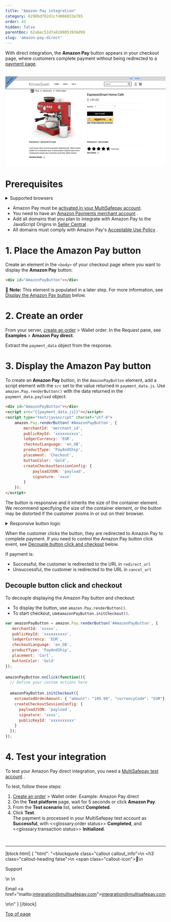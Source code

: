 ```yaml
---
title: "Amazon Pay integration"
category: 6298bd782d1cf4006032e765
order: 43
hidden: false
parentDoc: 62a6ec51d7a8100053916d99
slug: 'amazon-pay-direct'
---
```

With direct integration, the **Amazon Pay** button appears in your checkout page, where customers complete payment without being redirected to a [payment page](/docs/payment-pages/).

<br>
<img src="https://raw.githubusercontent.com/MultiSafepay/docs/master/static/img/amazon-pay-demostore.png"  align ="center"/>

<br>

# Prerequisites

<details id="supported-browsers">
<summary>Supported browsers</summary>
<br>

- Apple Safari
- Google Chrome
- Internet Explorer
- Microsoft Edge
- Mozilla Firefox

---

</details>

- Amazon Pay must be [activated in your MultiSafepay account](/docs/amazon-pay#activation).
- You need to have an <a href="https://pay.amazon.com/signup" target="_blank">Amazon Payments merchant account</a> <i class="fa fa-external-link" style="font-size:12px;color:#8b929e"></i>.
- Add all domains that you plan to integrate with Amazon Pay to the JavaScript Origins in <a href="https://sellercentral-europe.amazon.com/external-payments/amazon-pay/integration-central/lwa?" target="_blank">Seller Central</a> <i class="fa fa-external-link" style="font-size:12px;color:#8b929e"></i>.
- All domains must comply with Amazon Pay's <a href="https://pay.amazon.eu/help/6023" target="_blank">Acceptable Use Policy</a> <i class="fa fa-external-link" style="font-size:12px;color:#8b929e"></i>.

# 1. Place the Amazon Pay button

Create an element in the `<body>` of your checkout page where you want to display the **Amazon Pay** button:

```html
<div id="AmazonPayButton"></div>
```

📘 **Note:** This element is populated in a later step. For more information, see [Display the Amazon Pay button](#3-display-the-amazon-pay-button) below.

# 2. Create an order

From your server, [create an order](/reference/createorder/) > Wallet order. In the Request pane, see **Examples** > **Amazon Pay direct**.

Extract the `payment_data` object from the response.

# 3. Display the Amazon Pay button

To create an **Amazon Pay** button, in the `AmazonPayButton` element, add a script element with the `src` set to the value returned in `payment_data.js`. Use `amazon.Pay.renderButton()` with the data returned in the `payment_data.payload` object:

```html
<div id="AmazonPayButton"></div>
<script src="{{payment_data.js}}"></script>
<script type="text/javascript" charset="utf-8">
    amazon.Pay.renderButton('#AmazonPayButton', {
        merchantId: 'merchant_id',
        publicKeyId: 'xxxxxxxxxx',
        ledgerCurrency: 'EUR',
        checkoutLanguage: 'en_GB',
        productType: 'PayAndShip',
        placement: 'Checkout',
        buttonColor: 'Gold',
        createCheckoutSessionConfig: {
            payloadJSON: 'payload',
            signature: 'xxxx'
        }
    });
</script>
```
The button is responsive and it inherits the size of the container element. We recommend specifying the size of the container element, or the button may be distorted if the customer zooms in or out on their browser.

<details id="responsive-button-logic">
<summary>Responsive button logic</summary>
<br>

- The button container:
	    - Height must be between 45px and 192px
	    - Width must be between 150px and 500px
	- If you set a value outside these limits, it is adjusted to the closest supported value.
	- If you only specify the:
	    - Height, the width defaults to 500px
	    - Width, the height defaults to 45px
	- If you specify both, the height:width ratio must be between 1:10 and 1:2.6. If the ratio is outside those limits, the width defaults to the specified value and the height is adjusted to a supported ratio value. 
	- If you don't specify either, the button container defaults to 200px by 45px.

---

</details>

When the customer clicks the button, they are redirected to Amazon Pay to complete payment. If you need to control the Amazon Pay button click event, see [Decouple button click and checkout](#decouple-button-click-and-checkout) below.

If payment is: 
- Successful, the customer is redirected to the URL in `redirect_url`
- Unsuccessful, the customer is redirected to the URL in `cancel_url`

## Decouple button click and checkout
To decouple displaying the Amazon Pay button and checkout:
- To display the button, use `amazon.Pay.renderButton()`.
- To start checkout, use`amazonPayButton.initCheckout()`.

```javascript
var amazonPayButton = amazon.Pay.renderButton('#AmazonPayButton', {
   merchantId: 'xxxxx',
   publicKeyId: 'xxxxxxxxxx', 
   ledgerCurrency: 'EUR',          
   checkoutLanguage: 'en_GB', 
   productType: 'PayAndShip', 
   placement: 'Cart',
   buttonColor: 'Gold'
});

amazonPayButton.onClick(function(){
  // Define your custom actions here
  
  amazonPayButton.initCheckout({
    estimatedOrderAmount: { "amount": "109.99", "currencyCode": "EUR"},
    createCheckoutSessionConfig: { 
      payloadJSON: 'payload',
      signature: 'xxxx',
      publicKeyId: 'xxxxxxxxxx'
    }
  });
});
```

# 4. Test your integration

To test your Amazon Pay direct integration, you need a <a href="https://testmerchant.multisafepay.com/" target="_blank">MultiSafepay test account</a> <i class="fa fa-external-link" style="font-size:12px;color:#8b929e"></i>.

To test, follow these steps:

1. [Create an order](/reference/createorder/) > Wallet order.
    Example: Amazon Pay direct
2. On the **Test platform** page, wait for 5 seconds or click **Amazon Pay**.
3. From the **Test scenario** list, select **Completed**.
4. Click **Test**.  
    The payment is processed in your MultiSafepay test account as **Successful**, with <<glossary:order status>> **Completed**, and <<glossary:transaction status>> **Initialized**.
<br>

---

[block:html]
{
  "html": "<blockquote class=\"callout callout_info\">\n    <h3 class=\"callout-heading false\">\n        <span class=\"callout-icon\">💬</span>\n        <p>Support</p>\n    </h3>\n    <p>Email <a href=\"mailto:integration@multisafepay.com\">integration@multisafepay.com</a></p>\n</blockquote>\n"
}
[/block]

[Top of page](#)
